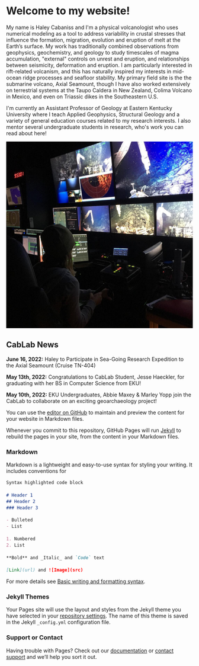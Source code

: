 # Welcome to my website!
My name is Haley Cabaniss and I'm a physical volcanologist who uses numerical modeling as a tool to address variability in crustal stresses that influence the formation, migration, evolution and eruption of melt at the Earth’s surface. My work has traditionally combined observations from geophysics, geochemistry, and geology to study timescales of magma accumulation, "external" controls on unrest and eruption, and relationships between seismicity, deformation and eruption. I am particularly interested in rift-related volcanism, and this has naturally inspired my interests in mid-ocean ridge processes and seafloor stability. My primary field site is the the submarine volcano, Axial Seamount, though I have also worked extensively on terrestrial systems at the Taupo Caldera in New Zealand, Colima Volcano in Mexico, and even on Triassic dikes in the Southeastern U.S.

I'm currently an Assistant Professor of Geology at Eastern Kentucky University where I teach Applied Geophysics, Structural Geology and a variety of general education courses related to my research interests. I also mentor several undergraduate students in research, who's work you can read about here!

![Jason Van](/doc/assets/images/4AxialCruise_Operating_Manipulator_Arm_Jason_Control_Van.jpg)

## CabLab News

**June 16, 2022:** Haley to Participate in Sea-Going Research Expedition to the Axial Seamount (Cruise TN-404)

**May 13th, 2022:** Congratulations to CabLab Student, Jesse Haeckler, for graduating with her BS in Computer Science from EKU!

**May 10th, 2022:** EKU Undergraduates, Abbie Maxey & Marley Yopp join the CabLab to collaborate on an exciting geoarchaeology project!


You can use the [editor on GitHub](https://github.com/haleycabaniss/haleycabaniss.github.io/edit/main/index.md) to maintain and preview the content for your website in Markdown files.

Whenever you commit to this repository, GitHub Pages will run [Jekyll](https://jekyllrb.com/) to rebuild the pages in your site, from the content in your Markdown files.

### Markdown

Markdown is a lightweight and easy-to-use syntax for styling your writing. It includes conventions for

```markdown
Syntax highlighted code block

# Header 1
## Header 2
### Header 3

- Bulleted
- List

1. Numbered
2. List

**Bold** and _Italic_ and `Code` text

[Link](url) and ![Image](src)
```

For more details see [Basic writing and formatting syntax](https://docs.github.com/en/github/writing-on-github/getting-started-with-writing-and-formatting-on-github/basic-writing-and-formatting-syntax).

### Jekyll Themes

Your Pages site will use the layout and styles from the Jekyll theme you have selected in your [repository settings](https://github.com/haleycabaniss/haleycabaniss.github.io/settings/pages). The name of this theme is saved in the Jekyll `_config.yml` configuration file.

### Support or Contact

Having trouble with Pages? Check out our [documentation](https://docs.github.com/categories/github-pages-basics/) or [contact support](https://support.github.com/contact) and we’ll help you sort it out.
